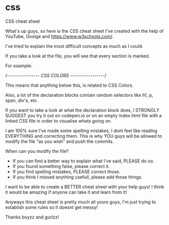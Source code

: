 # css
CSS cheat sheet

What's up guys, so here is the CSS cheat sheet I've created with the help of YouTube, Goolge and https://www.w3schools.com/. 

I've tried to explain the most difficult concepts as much as I could.

If you take a look at the file, you will see that every section is marked. 

For example:

/*----------------
    CSS COLORS 
-----------------*/

This means that anything below this, is related to CSS Colors. 

Also, a lot of the declaration blocks contain random selectors like h1, p, span, div's, etc. 

If you want to take a look at what the declaration block does, I STRONGLY SUGGEST you try it out on codepen.io or on an
empty index.html file with a linked CSS file in order to visualise whats going on. 

I am 100% sure I've made some spelling mistakes, I dont feel like reading EVERYTHING and correcting them. This is why
YOU guys will be allowed to modify the file "as you wish" and push the commits. 

When can you modify the file?

  - If you can find a better way to explain what I've said, PLEASE do so. 
  - If you found something false, please correct it.
  - If you find spelling mistakes, PLEASE correct those. 
  - If you think I missed anything usefull, please add those things.
  
I want to be able to create a BETTER cheat sheet with your help guys! I think it would be amazing if anyone can take it
and learn from it! 

Anyways this cheat sheet is pretty much all yours guys, I'm just trying to establish some rules so it doesnt get messy!

Thanks boyzz and gurlzz!
